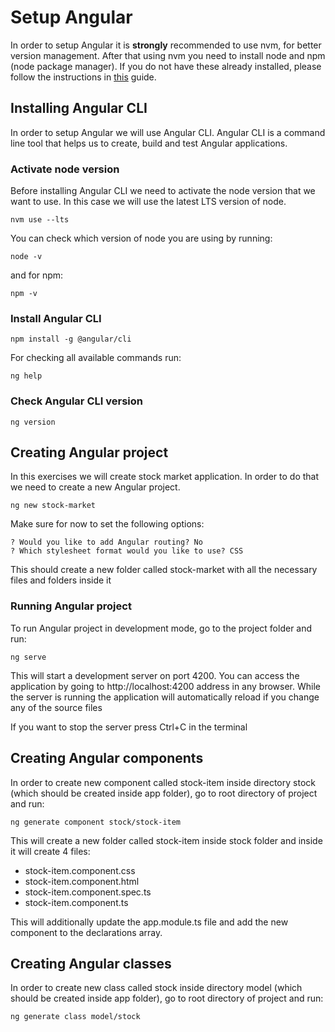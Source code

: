 # Setup Angular

In order to setup Angular it is <b>strongly</b> recommended to use nvm, for better version management. After that using nvm you need to install node and npm (node package manager). If you do not have these already installed, please follow the instructions in [this](../typescript_setup.md) guide.


## Installing Angular CLI
In order to setup Angular we will use Angular CLI. Angular CLI is a command line tool that helps us to create, build and test Angular applications.

### Activate node version

Before installing Angular CLI we need to activate the node version that we want to use. In this case we will use the latest LTS version of node.

``` 
nvm use --lts
```

You can check which version of node you are using by running:

```
node -v
```

and for npm:

```
npm -v
```

### Install Angular CLI
```
npm install -g @angular/cli
```

For checking all available commands run:

```
ng help
```

### Check Angular CLI version
```
ng version
```

## Creating Angular project

In this exercises we will create stock market application. In order to do that we need to create a new Angular project.

```
ng new stock-market
```

Make sure for now to set the following options:

```
? Would you like to add Angular routing? No
? Which stylesheet format would you like to use? CSS
```

This should create a new folder called stock-market with all the necessary files and folders inside it

### Running Angular project

To run Angular project in development mode, go to the project folder and run:
```
ng serve
```
This will start a development server on port 4200. You can access the application by going to http://localhost:4200 address in any browser.
While the server is running the application will automatically reload if you change any of the source files

If you want to stop the server press Ctrl+C in the terminal

## Creating Angular components

In order to create new component called stock-item inside directory stock (which should be created inside app folder), go to root directory of project and run:

```
ng generate component stock/stock-item
```

This will create a new folder called stock-item inside stock folder and inside it will create 4 files:

- stock-item.component.css
- stock-item.component.html
- stock-item.component.spec.ts
- stock-item.component.ts

This will additionally update the app.module.ts file and add the new component to the declarations array.

## Creating Angular classes

In order to create new class called stock inside directory model (which should be created inside app folder), go to root directory of project and run:

```
ng generate class model/stock
```
